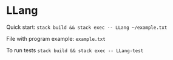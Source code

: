 # LLang

Quick start: ```stack build && stack exec -- LLang ~/example.txt```

File with program example: ```example.txt```

To run tests ```stack build && stack exec -- LLang-test```

